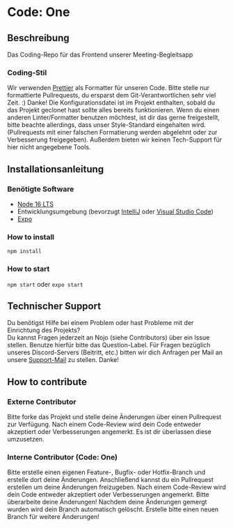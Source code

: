 # Code: One
## Beschreibung
Das Coding-Repo für das Frontend unserer Meeting-Begleitsapp

### Coding-Stil
Wir verwenden [Prettier](https://prettier.io/) als Formatter für unseren Code. Bitte stelle nur formattierte Pullrequests, du ersparst dem Git-Verantwortlichen sehr viel Zeit. :) Danke!
Die Konfigurationsdatei ist im Projekt enthalten, sobald du das Projekt geclonet hast sollte alles bereits funktionieren.
Wenn du einen anderen Linter/Formatter benutzen möchtest, ist dir das gerne freigestellt, bitte beachte allerdings, dass unser Style-Standard eingehalten wird. (Pullrequests mit einer falschen Formatierung werden abgelehnt oder zur Verbesserung freigegeben). Außerdem bieten wir keinen Tech-Support für hier nicht angegebene Tools.

## Installationsanleitung

### Benötigte Software
* [Node 16 LTS](https://nodejs.org/en/download/releases/)
* Entwicklungsumgebung (bevorzugt [IntelliJ](https://www.jetbrains.com/de-de/idea/) oder [Visual Studio Code](https://www.jetbrains.com/de-de/idea/))
* [Expo](https://expo.dev/)

### How to install
```npm install```

### How to start
```npm start``` oder ```expo start```

## Technischer Support
Du benötigst Hilfe bei einem Problem oder hast Probleme mit der Einrichtung des Projekts?  
Du kannst Fragen jederzeit an Nojo (siehe Contributors) über ein Issue stellen. Benutze hierfür bitte das Question-Label.
Für Fragen bezüglich unseres Discord-Servers (Beitritt, etc.) bitten wir dich Anfragen per Mail an unsere [Support-Mail](mailto:support@codeone.space) zu stellen. Danke!

## How to contribute
### Externe Contributor
Bitte forke das Projekt und stelle deine Änderungen über einen Pullrequest zur Verfügung. Nach einem Code-Review wird dein Code entweder akzeptiert oder Verbesserungen angemerkt. Es ist dir überlassen diese umzusetzen.  
### Interne Contributor (Code: One)
Bitte erstelle einen eigenen Feature-, Bugfix- oder Hotfix-Branch und erstelle dort deine Änderungen. Anschließend kannst du ein Pullrequest erstellen um deine Änderungen freizugeben. Nach einem Code-Review wird dein Code entweder akzeptiert oder Verbesserungen angemerkt. Bitte überarbeite deine Änderungen!
Nachdem deine Änderungen gemergt wurden wird dein Branch automatisch gelöscht. Erstelle bitte einen neuen Branch für weitere Änderungen!

